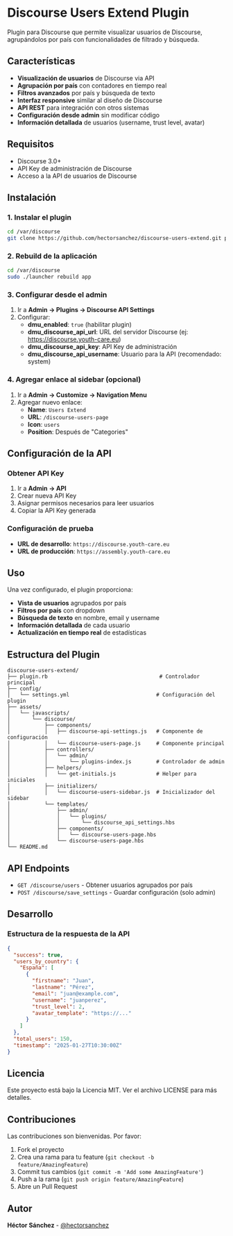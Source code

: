 # Discourse Users Extend Plugin

Plugin para Discourse que permite visualizar usuarios de Discourse, agrupándolos por país con funcionalidades de filtrado y búsqueda.

## Características

- **Visualización de usuarios** de Discourse via API
- **Agrupación por país** con contadores en tiempo real
- **Filtros avanzados** por país y búsqueda de texto
- **Interfaz responsive** similar al diseño de Discourse
- **API REST** para integración con otros sistemas
- **Configuración desde admin** sin modificar código
- **Información detallada** de usuarios (username, trust level, avatar)

## Requisitos

- Discourse 3.0+
- API Key de administración de Discourse
- Acceso a la API de usuarios de Discourse

## Instalación

### 1. Instalar el plugin

```bash
cd /var/discourse
git clone https://github.com/hectorsanchez/discourse-users-extend.git plugins/discourse-users-extend
```

### 2. Rebuild de la aplicación

```bash
cd /var/discourse
sudo ./launcher rebuild app
```

### 3. Configurar desde el admin

1. Ir a **Admin → Plugins → Discourse API Settings**
2. Configurar:
   - **dmu_enabled**: `true` (habilitar plugin)
   - **dmu_discourse_api_url**: URL del servidor Discourse (ej: https://discourse.youth-care.eu)
   - **dmu_discourse_api_key**: API Key de administración
   - **dmu_discourse_api_username**: Usuario para la API (recomendado: system)

### 4. Agregar enlace al sidebar (opcional)

1. Ir a **Admin → Customize → Navigation Menu**
2. Agregar nuevo enlace:
   - **Name**: `Users Extend`
   - **URL**: `/discourse-users-page`
   - **Icon**: `users`
   - **Position**: Después de "Categories"

## Configuración de la API

### Obtener API Key

1. Ir a **Admin → API**
2. Crear nueva API Key
3. Asignar permisos necesarios para leer usuarios
4. Copiar la API Key generada

### Configuración de prueba

- **URL de desarrollo**: `https://discourse.youth-care.eu`
- **URL de producción**: `https://assembly.youth-care.eu`

## Uso

Una vez configurado, el plugin proporciona:

- **Vista de usuarios** agrupados por país
- **Filtros por país** con dropdown
- **Búsqueda de texto** en nombre, email y username
- **Información detallada** de cada usuario
- **Actualización en tiempo real** de estadísticas

## Estructura del Plugin

```
discourse-users-extend/
├── plugin.rb                                    # Controlador principal
├── config/
│   └── settings.yml                            # Configuración del plugin
├── assets/
│   └── javascripts/
│       └── discourse/
│           ├── components/
│           │   ├── discourse-api-settings.js   # Componente de configuración
│           │   └── discourse-users-page.js     # Componente principal
│           ├── controllers/
│           │   └── admin/
│           │       └── plugins-index.js        # Controlador de admin
│           ├── helpers/
│           │   └── get-initials.js             # Helper para iniciales
│           ├── initializers/
│           │   └── discourse-users-sidebar.js  # Inicializador del sidebar
│           └── templates/
│               ├── admin/
│               │   └── plugins/
│               │       └── discourse_api_settings.hbs
│               ├── components/
│               │   └── discourse-users-page.hbs
│               └── discourse-users-page.hbs
└── README.md
```

## API Endpoints

- `GET /discourse/users` - Obtener usuarios agrupados por país
- `POST /discourse/save_settings` - Guardar configuración (solo admin)

## Desarrollo

### Estructura de la respuesta de la API

```json
{
  "success": true,
  "users_by_country": {
    "España": [
      {
        "firstname": "Juan",
        "lastname": "Pérez",
        "email": "juan@example.com",
        "username": "juanperez",
        "trust_level": 2,
        "avatar_template": "https://..."
      }
    ]
  },
  "total_users": 150,
  "timestamp": "2025-01-27T10:30:00Z"
}
```

## Licencia

Este proyecto está bajo la Licencia MIT. Ver el archivo LICENSE para más detalles.

## Contribuciones

Las contribuciones son bienvenidas. Por favor:

1. Fork el proyecto
2. Crea una rama para tu feature (`git checkout -b feature/AmazingFeature`)
3. Commit tus cambios (`git commit -m 'Add some AmazingFeature'`)
4. Push a la rama (`git push origin feature/AmazingFeature`)
5. Abre un Pull Request

## Autor

**Héctor Sánchez** - [@hectorsanchez](https://github.com/hectorsanchez)

#